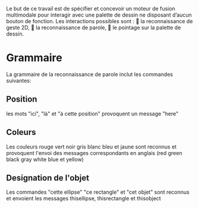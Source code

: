 Le but de ce travail est de spécifier et concevoir un moteur de fusion multimodale pour interagir
avec une palette de dessin ne disposant d’aucun bouton de fonction. Les interactions possibles
sont :
 la reconnaissance de geste 2D,
 la reconnaissance de parole,
 le pointage sur la palette de dessin.

# Grammaire
La grammaire de la reconnaissance de parole inclut les commandes suivantes:
 
## Position
les mots "ici", "là" et "à cette position" provoquent un message "here" 

## Coleurs
Les couleurs rouge vert noir gris blanc bleu et jaune sont reconnus et provoquent l'envoi des messages correspondants en anglais (red green black gray white blue et yellow)

## Designation de l'objet

Les commandes "cette ellipse" "ce rectangle" et "cet objet" sont reconnus et envoient les messages thisellipse, thisrectangle et thisobject
